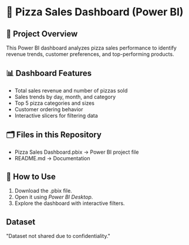 
# 🍕 Pizza Sales Dashboard (Power BI)

## 📌 Project Overview
This Power BI dashboard analyzes pizza sales performance to identify revenue trends, customer preferences, and top-performing products.

## 📊 Dashboard Features
- Total sales revenue and number of pizzas sold
- Sales trends by day, month, and category
- Top 5 pizza categories and sizes
- Customer ordering behavior
- Interactive slicers for filtering data

## 🗂 Files in this Repository
- Pizza Sales Dashboard.pbix → Power BI project file
- README.md → Documentation

## 🚀 How to Use
1. Download the .pbix file.
2. Open it using *Power BI Desktop*.
3. Explore the dashboard with interactive filters.

## Dataset
 "Dataset not shared due to confidentiality."
